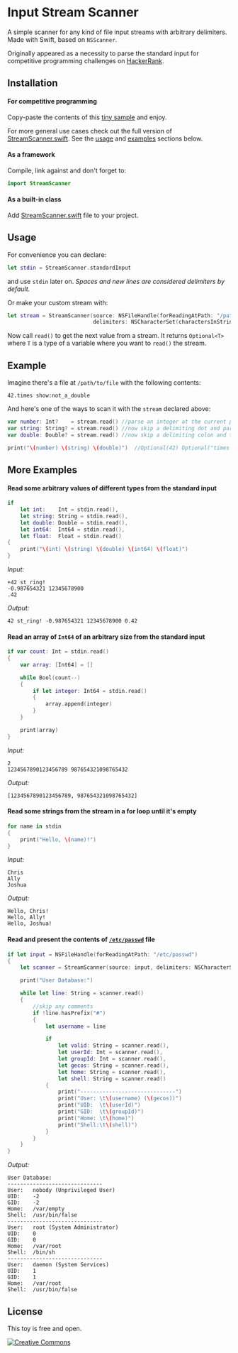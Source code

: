 # Input Stream Scanner
A simple scanner for any kind of file input streams with arbitrary delimiters. Made with Swift, based on `NSScanner`. 

Originally appeared as a necessity to parse the standard input for competitive programming challenges on [HackerRank](https://www.hackerrank.com/).<br>

## Installation

#### For competitive programming

Copy-paste the contents of this [tiny sample](https://github.com/shoumikhin/sample/blob/master/ACC.swift) and enjoy. 

For more general use cases check out the full version of [StreamScanner.swift](StreamScanner/StreamScanner.swift). See the [usage](#usage) and [examples](#more-examples) sections below.

#### As a framework

Compile, link against and don't forget to:

```swift
import StreamScanner
```

#### As a built-in class

Add [StreamScanner.swift](StreamScanner/StreamScanner.swift) file to your project.

## Usage

For convenience you can declare:

```swift
let stdin = StreamScanner.standardInput
```
and use `stdin` later on. *Spaces and new lines are considered delimiters by default.*

Or make your custom stream with:

```swift
let stream = StreamScanner(source: NSFileHandle(forReadingAtPath: "/path/to/file"),
                           delimiters: NSCharacterSet(charactersInString: "-.:\n"))
```

Now call `read()` to get the next value from a stream. It returns `Optional<T>` where `T` is a type of a variable where you want to `read()` the stream.

## Example

Imagine there's a file at `/path/to/file` with the following contents:

```
42.times show:not_a_double
```

And here's one of the ways to scan it with the `stream` declared above:

```swift
var number: Int?    = stream.read() //parse an integer at the current position in the stream
var string: String? = stream.read() //now skip a delimiting dot and parse a string
var double: Double? = stream.read() //now skip a delimiting colon and try to parse a double

print("\(number) \(string) \(double)")  //Optional(42) Optional("times show") nil
```

## More Examples

#### Read some arbitrary values of different types from the standard input

```swift
if
    let int:    Int = stdin.read(),
    let string: String = stdin.read(),
    let double: Double = stdin.read(),
    let int64:  Int64 = stdin.read(),
    let float:  Float = stdin.read()
{
    print("\(int) \(string) \(double) \(int64) \(float)")
}
```
*Input:*
```
+42 st_ring!
-0.987654321 12345678900
.42
```
*Output:*
```
42 st_ring! -0.987654321 12345678900 0.42
```

#### Read an array of `Int64` of an arbitrary size from the standard input

```swift
if var count: Int = stdin.read()
{
    var array: [Int64] = []

    while Bool(count--)
    {
        if let integer: Int64 = stdin.read()
        {
            array.append(integer)
        }
    }

    print(array)
}
```
*Input:*
```
2
1234567890123456789 987654321098765432
```
*Output:*
```
[1234567890123456789, 987654321098765432]
```

#### Read some strings from the stream in a for loop until it's empty

```swift
for name in stdin
{
    print("Hello, \(name)!")
}
```
*Input:*
```
Chris
Ally
Joshua
```
*Output:*
```
Hello, Chris!
Hello, Ally!
Hello, Joshua!
```

#### Read and present the contents of [`/etc/passwd`](https://en.wikipedia.org/wiki/Passwd) file

```swift
if let input = NSFileHandle(forReadingAtPath: "/etc/passwd")
{
    let scanner = StreamScanner(source: input, delimiters: NSCharacterSet(charactersInString: ":\n"))

    print("User Database:")

    while let line: String = scanner.read()
    {
        //skip any comments
        if !line.hasPrefix("#")
        {
            let username = line

            if
                let valid: String = scanner.read(),
                let userId: Int = scanner.read(),
                let groupId: Int = scanner.read(),
                let gecos: String = scanner.read(),
                let home: String = scanner.read(),
                let shell: String = scanner.read()
            {
                print("------------------------------")
                print("User: \t\(username) (\(gecos))")
                print("UID:  \t\(userId)")
                print("GID:  \t\(groupId)")
                print("Home: \t\(home)")
                print("Shell:\t\(shell)")
            }
        }
    }
}
```
*Output:*
```
User Database:
------------------------------
User: 	nobody (Unprivileged User)
UID:  	-2
GID:  	-2
Home: 	/var/empty
Shell:	/usr/bin/false
------------------------------
User: 	root (System Administrator)
UID:  	0
GID:  	0
Home: 	/var/root
Shell:	/bin/sh
------------------------------
User: 	daemon (System Services)
UID:  	1
GID:  	1
Home: 	/var/root
Shell:	/usr/bin/false
```
## License

This toy is free and open.

[<img src="https://cloud.githubusercontent.com/assets/426434/8402001/9565ec3c-1deb-11e5-95a2-7d3ecdf08334.png" alt="Creative Commons" />](http://creativecommons.org)

